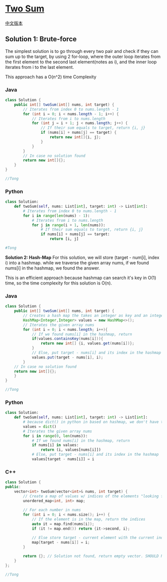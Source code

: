 # [Two Sum](https://leetcode.com/problems/two-sum/)

[中文版本](/Solution_CN/0001_Two_Sum_CN.md)

## Solution 1: Brute-force

The simplest solution is to go through every two pair and check if they can sum up to the target, by using 2 for-loop, where the outer loop iterates from the first element to the second last element(notes as i), and the inner loop iterates from i to the last element.

This approach has a O(n^2) time Complexity

### Java

```java
class Solution {
    public int[] twoSum(int[] nums, int target) {
        // Iterates from index 0 to nums.length - 1
        for (int i = 0; i < nums.length - 1; i++) {
            // Iterates from i to nums.length
            for (int j = i + 1; j < nums.length; j++) {
                // If their sum equals to target, return {i, j}
                if (nums[i] + nums[j] == target) {
                    return new int[]{i, j};
                }
            }
        }
        // In case no solution found
        return new int[]{};
    }
}

//Tong
```

### Python

```python
class Solution:
    def twoSum(self, nums: List[int], target: int) -> List[int]:
        # Iterates from index 0 to nums.length - 1
        for i in range(len(nums) - 1):
            # Iterates from i to nums.length
            for j in range(i + 1, len(nums)):
                # If their sum equals to target, return {i, j}
                if nums[i] + nums[j] == target:
                    return [i, j]

#Tong
```

**Solution 2: Hash-Map**
For this solution, we will store (target - num[i], index i) into a hashmap. while we traverse the given array nums, if we found nums[i] in the hashmap, we found the answer.

This is an efficient approach because hashmap can search it's key in O(1) time, so the time complexity for this solution is O(n).

### Java

```java
class Solution {
    public int[] twoSum(int[] nums, int target) {
        // Creates a hash map the takes an integer as key and an integer as value
        HashMap<Integer,Integer> values = new HashMap<>();
        // Iterates the given array nums
        for (int i = 0; i < nums.length; i++){
            // If we found nums[i] in the hashmap, return
            if(values.containsKey(nums[i])){
                return new int[] {i, values.get(nums[i])};
            }
            // Else, put target - nums[i] and its index in the hashmap
            values.put(target - nums[i], i);
        }
    // In case no solution found
    return new int[]{};
    }
}

//Tong
```

### Python

```python
class Solution:
    def twoSum(self, nums: List[int], target: int) -> List[int]:
        # because dict() in python in based on hashmap, we don't have to pecifically set up a hashmap
        values = dict()
        # Iterates the given array nums
        for i in range(0, len(nums)):
            # If we found nums[i] in the hashmap, return
            if nums[i] in values:
                return (i, values[nums[i]])
            # Else, put target - nums[i] and its index in the hashmap
            values[target - nums[i]] = i
```

### C++

```c++
class Solution {
public:
    vector<int> twoSum(vector<int>& nums, int target) {
        // Create a map of values w/ indices of the elements "looking for it"
        unordered_map<int, int> map;
  
        // For each number in nums
        for (int i = 0; i < nums.size(); i++) {
            // If the element is in the map, return the indices
            auto it = map.find(nums[i]);
            if (it != map.end()) return {it->second, i};

            // Else store target - current element with the current index
            map[target - nums[i]] = i;
        }
  
        return {}; // Solution not found, return empty vector. SHOULD NOT HAPPEN!
    }
};

//Tong
```
